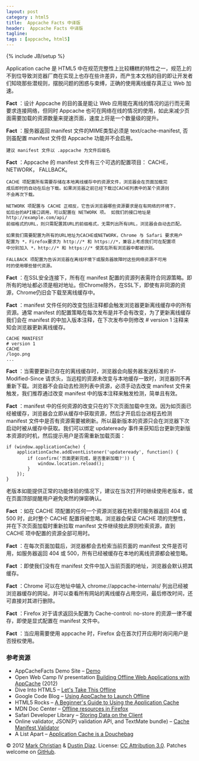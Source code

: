 ```yaml
---
layout: post
category : html5
title:  Appcache Facts 中译版
header:  Appcache Facts 中译版
tagline:
tags : [appcache, html5]
---
```

{% include JB/setup %}

Application cache 是 HTML5 中在规范完整性上比较糟糕的特性之一，规范上的不到位导致浏览器厂商在实现上也存在些许差异，而产生本文档的目的即让开发者们知晓那些潜规则，摆脱问题的困惑与束缚，正确的使用离线缓存真正让 Web 加速。

**Fact** ：设计 Appcache 的目的虽是能让 Web 应用能在离线的情况的运行而无需要求连接网络，但同时 Appcache 也可在网络在线的情况的使用，如此来减少页面需要加载的资源数量来提速页面，速度上将是一个数量级的提升。

**Fact** ：服务器返回 manifest 文件的MIME类型必须是 text/cache-manifest, 否则虽配置 manifest 文件但 Appcache 功能并不会启用。

	建议 manifest 文件以 .appcache 为文件后缀名

**Fact** ：Appcache 的 manifest 文件有三个可选的配置项目： CACHE， NETWORK， FALLBACK。

	CACHE 项配置所有需要存储在本地离线缓存中的资源文件，浏览器会在页面加载完
	成后即时的自动在后台下载。如果浏览器之前已经下载过CACHE列表中的某个资源则
	不会再次下载。

	NETWORK 项配置与 CACHE 正相反，它告诉浏览器哪些资源要求是在有网络的环境下，
	如后台的API接口调用，可以配置在 NETWORK 项。 如我们的接口地址是 http://example.com/api/
	前缀格式的URL，则只需配置其URL的前缀格式，无需列出所有URL，浏览器会自动去匹配。

	如果我们需要配置为所有的URL地址为CACHE或NETWORK，Chrome 与 Safari 要求用户
	配置为 *，Firefox要求为 http://* 和 https://*，兼容上考虑我们可在配置项
	中分别加入 *，http://* 和 https://* 使其在所有浏览器中都被识别。

	FALLBACK 项配置为告诉浏览器在离线环境下或服务器故障时这些网络资源不可用
	时的使用哪些替代资源。

**Fact** ：在SSL安全连接下，所有在 manifest 配置的资源列表需符合同源策略。即所有的地址都必须是相对地址。但Chrome除外，在SSL下，即使有非同源的资源，Chrome仍旧会下载至离线缓存中。

**Fact** ：manifest 文件任何的改变包括注释都会触发浏览器更新离线缓存中的所有资源。通常 manifest 的配置策略在每次发布是并不会有改变，为了更新离线缓存我们会在 manifest 的中加入版本注释，在下次发布中则修改 # version 1 注释来知会浏览器更新离线缓存。

	CACHE MANIFEST
	# version 1
	CACHE
	/logo.png
	...

**Fact** ：当需要更新已存在的离线缓存时，浏览器会向服务器发送标准的  If-Modified-Since 请求头，当远程的资源未改变与本地缓存一致时，浏览器则不再重新下载。浏览器不会自动去检测列表中资源，必须手动去改变 manifest 文件来触发，我们推荐通过改变 manifest 中的版本注释来触发检测，简单且有效。

**Fact** ：manifest 中的任何资源的改变只在的下次页面加载中生效。因为如页面已经被缓存，浏览器会立即从缓存中获取资源，然后才开启后台进程去检测 manifest 文件中是否有资源需要被刷新。所以最新版本的资源只会在浏览器下次启动时被从缓存中获取。我们可以绑定 updateready 事件来获知后台更新完新版本资源的时机，然后提示用户是否需重新加载页面：

	if (window.applicationCache) {
		applicationCache.addEventListener('updateready', function() {
			if (confirm('页面更新完成，是否重新加载?')) {
				window.location.reload();
			}
		});
	}

老版本如能提供正常的功能体验的情况下，建议在当次打开时继续使用老版本，或在页面顶部提醒用户避免突然的弹窗确认。

**Fact** ：如在 CACHE 项配置的任何一个资源浏览器在检索时服务器返回 404 或 500 时，此时整个 CACHE 配置将被忽略。浏览器会保证 CACHE 项的完整性，并在下次页面加载时重新拉取 manifest 文件继续按此原则检索资源，直到 CACHE 项中配置的资源全部可用时。

**Fact** ：在每次页面加载后，浏览器都会去检索当前页面的 manifest 文件是否可用，如服务器返回 404 或 500，所有已经被缓存在本地的离线资源都会被忽略。

**Fact** ：即使我们没有在 manifest 文件中加入当前页面的地址，浏览器会默认把其缓存。

**Fact** ：Chrome 可以在地址中输入 chrome://appcache-internals/ 列出已经被浏览器缓存的网站，并可以查看所有网站的离线缓存占用空间，最后修改时间，还可直接对其进行删除。

**Fact** ：Firefox 对于请求返回头配置为 Cache-control: no-store 的资源一律不缓存，即使是显式配置在 manifest 文件中。

**Fact** ：当应用需要使用 appcache 时，Firefox 会在首次打开应用时询问用户是否授权使用。


### 参考资源

<ul>
    <li>AppCacheFacts Demo Site  &ndash; <a href="./demo/">Demo</a></li>
    <li>Open Web Camp IV presentation <a href="./peterlubbers-owc4/index.html">Building Offline Web Applications with AppCache</a> (2012)</li>
    <li>Dive Into HTML5 &ndash; <a href="http://diveintohtml5.info/offline.html">Let's Take This Offline</a></li>
    <li>Google Code Blog &ndash; <a href="http://googlecode.blogspot.com/2009/04/gmail-for-mobile-html5-series-using.html">Using AppCache to Launch Offline</a></a></li>
    <li>HTML5 Rocks &ndash; <a href="http://www.html5rocks.com/tutorials/appcache/beginner/">A Beginner's Guide to Using the Application Cache</a></li>
    <li>MDN Doc Center &ndash; <a href="https://developer.mozilla.org/en/offline_resources_in_firefox">Offline resources in Firefox</a></li>
    <li>Safari Developer Library &ndash; <a href="http://developer.apple.com/library/safari/#documentation/appleapplications/reference/SafariWebContent/Client-SideStorage/Client-SideStorage.html">Storing Data on the Client</a></li>
    <li>Online validator, JSON(P) validation API, and TextMate bundle) &ndash; <a href="http://manifest-validator.com">Cache Manifest Validator</a></li>
    <li>A List Apart  &ndash; <a href="http://www.alistapart.com/articles/application-cache-is-a-douchebag/">Application Cache is a Douchebag</a></li>
</ul>

<p>
&copy; 2012 <a href="http://twitter.com/shinypb">Mark Christian</a> &amp; <a href="http://twitter.com/ded">Dustin Diaz</a>. License: <a href="http://creativecommons.org/licenses/by/3.0/">CC Attribution 3.0</a>. Patches welcome on <a href="https://github.com/shinyplasticbag/appcachefacts">GitHub</a>.
</p>

